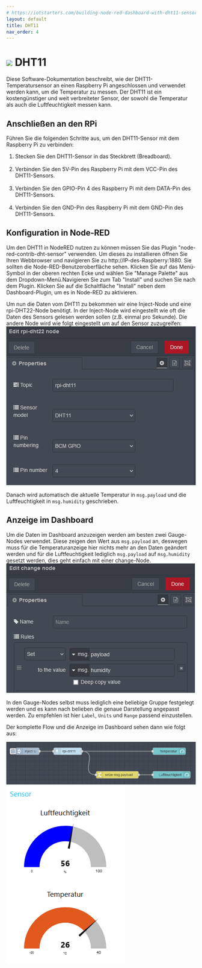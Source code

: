 ```yaml
---
# https://iotstarters.com/building-node-red-dashboard-with-dht11-sensor/
layout: default
title: DHT11
nav_order: 4
---
```


# ![](https://williewortel.eu/wp-content/uploads/dht11.jpg) DHT11

Diese Software-Dokumentation beschreibt, wie der DHT11-Temperatursensor an einen Raspberry Pi angeschlossen und verwendet werden kann, um die Temperatur zu messen. Der DHT11 ist ein kostengünstiger und weit verbreiteter Sensor, der sowohl die Temperatur als auch die Luftfeuchtigkeit messen kann.

## Anschließen an den RPi

Führen Sie die folgenden Schritte aus, um den DHT11-Sensor mit dem Raspberry Pi zu verbinden:
<br>

1. Stecken Sie den DHT11-Sensor in das Steckbrett (Breadboard).
   <br><br>
2. Verbinden Sie den 5V-Pin des Raspberry Pi mit dem VCC-Pin des DHT11-Sensors.
   <br><br>
3. Verbinden Sie den GPIO-Pin 4 des Raspberry Pi mit dem DATA-Pin des DHT11-Sensors.
   <br><br>
4. Verbinden Sie den GND-Pin des Raspberry Pi mit dem GND-Pin des DHT11-Sensors.
   <br>

## Konfiguration in Node-RED

Um den DHT11 in NodeRED nutzen zu können müssen Sie das Plugin "node-red-contrib-dht-sensor" verwenden. Um dieses zu installieren öffnen Sie Ihren Webbrowser und navigieren Sie zu http://IP-des-Raspberry:1880. Sie sollten die Node-RED-Benutzeroberfläche sehen. Klicken Sie auf das Menü-Symbol in der oberen rechten Ecke und wählen Sie "Manage Palette" aus dem Dropdown-Menü.Navigieren Sie zum Tab "Install" und suchen Sie nach dem Plugin. Klicken Sie auf die Schaltfläche "Install" neben dem Dashboard-Plugin, um es in Node-RED zu aktivieren.

Um nun die Daten vom DHT11 zu bekommen wir eine Inject-Node und eine rpi-DHT22-Node benötigt. In der Inject-Node wird eingestellt wie oft die Daten des Sensors gelesen werden sollen (z.B. einmal pro Sekunde). Die andere Node wird wie folgt eingestellt um auf den Sensor zuzugreifen:
![](img/dht11Node.png)

Danach wird automatisch die aktuelle Temperatur in `msg.payload` und die Luftfeuchtigkeit in `msg.humidity` geschrieben.

## Anzeige im Dashboard

Um die Daten im Dashboard anzuzeigen werden am besten zwei Gauge-Nodes verwendet. Diese zeigen den Wert aus `msg.payload` an, deswegen muss für die Temperaturanzeige hier nichts mehr an den Daten geändert werden und für die Luftfeuchtigkeit lediglich `msg.payload` auf `msg.humidity` gesetzt werden, dies geht einfach mit einer change-Node.
![](img/dht11ChangeNode.png)

In den Gauge-Nodes selbst muss lediglich eine beliebige Gruppe festgelegt werden und es kann nach belieben die genaue Darstellung angepasst werden. Zu empfehlen ist hier `Label`, `Units` und `Range` passend einzustellen.

Der komplette Flow und die Anzeige im Dashboard sehen dann wie folgt aus:

![](/img/dht11Flow.png) ![](img/dht11Ui.png)
